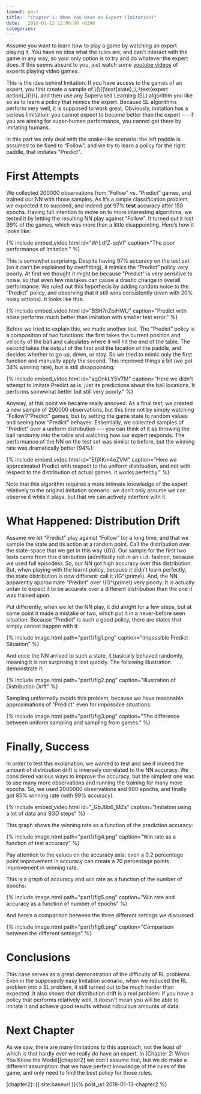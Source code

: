 ```yaml
---
layout: post
title:  "Chapter 1: When You Have an Expert (Imitation)"
date:   2018-01-12 12:00:00 +0200
categories:
---
```


Assume you want to learn how to play a game by watching an expert playing it. You have no idea what the rules are, and can’t interact with the game in any way, so your only option is to try and do whatever the expert does. If this seems absurd to you, just watch some [youtube videos][video] of experts playing video games.

This is the idea behind Imitation. If you have access to the games of an expert, you first create a sample of \\(\\\{(\text{state}_i, \text{expert action}_i)\\\}\\), and then use any Supervised Learning (SL) algorithm you like so as to learn a policy that mimics the expert. Because SL algorithms perform very well, it is supposed to work great. Obviously, imitation has a serious limitation: you cannot expect to become better than the expert --- if you are aiming for super-human performance, you cannot get there by imitating humans.

In this part we only deal with the snake-like scenario: the left paddle is assumed to be fixed to “Follow”, and we try to learn a policy for the right paddle, that imitates "Predict".

# First Attempts

We collected 200000 observations from “Follow” vs. “Predict” games, and trained our NN with those samples. As it’s a simple classification problem, we expected it to succeed, and indeed got 97% **test** accuracy after 150 epochs. Having full intention to move on to more interesting algorithms, we tested it by letting the resulting NN play against “Follow”. It turned out it lost 99% of the games, which was more than a little disappointing. Here’s how it looks like:

{% include embed_video.html id="W-LdfZ-qqVI" caption="The poor performance of Imitation." %}

This is somewhat surprising. Despite having 97% accuracy on the test set (so it can’t be explained by overfitting), it mimics the “Predict” policy very poorly. At first we thought it might be because "Predict" is very sensitive to noise, so that even few mistakes can cause a drastic change in overall performance. We ruled out this hypothesis by adding random noise to the “Predict” policy, and observing that it still wins consistently (even with 20% noisy actions). It looks like this:

{% include embed_video.html id="BSH7nZbiHWU" caption="Predict with noise performs much better than imitation with smaller test error." %}

Before we tried to explain this, we made another test. The “Predict” policy is a composition of two functions: the first takes the current position and velocity of the ball and calculates where it will hit the end of the table. The second takes the output of the first and the location of the paddle, and decides whether to go up, down, or stay. So we tried to mimic only the first function and manually apply the second. This improved things a bit (we got 34% winning rate), but is still disappointing:

{% include embed_video.html id="aqOnkLY5V7M" caption="Here we didn't attempt to imitate Predict as is, just its predictions about the ball locations. It performs somewhat better but still very poorly." %}

Anyway, at this point we became really annoyed. As a final test, we created a new sample of 200000 observations, but this time not by simply watching “Follow”/“Predict” games, but by setting the game state to random values and seeing how “Predict” behaves. Essentially, we collected samples of "Predict" over a uniform distribution --- you can think of it as throwing the ball randomly into the table and watching how our expert responds. The performance of the NN on the test set was similar to before, but the winning rate was dramatically better (94%):

{% include embed_video.html id="EfjXKm4eZVM" caption="Here we approximated Predict with respect to the uniform distribution, and not with respect to the distribution of actual games. It works perfectly." %}

Note that this algorithm requires a more intimate knowledge of the expert relatively to the original Imitation scenario: we don’t only assume we can observe it while it plays, but that we can actively interfere with it.

# What Happened: Distribution Drift

Assume we let “Predict” play against “Follow” for a long time, and that we sample the state and its action at a random point. Call the distribution over the state-space that we get in this way \\(G\\). Our sample for the first two tests came from this distribution (admittedly not in an i.i.d. fashion, because we used full episodes). So, our NN got high accuracy over this distribution. But, when playing with the learnt policy, because it didn’t learn perfectly, the state distribution is now different: call it \\(G^\prime\\). And, the NN apparently approximate "Predict" over \\(G^\prime\\) very poorly. It is actually unfair to expect it to be accurate over a different distribution than the one it was trained upon.

Put differently, when we let the NN play, it did alright for a few steps, but at some point it made a mistake or two, which put it in a never-before seen situation. Because “Predict” is such a good policy, there are states that simply cannot happen with it: 

{% include image.html path="part1/fig1.png" caption="Impossible Predict Situation" %}

And once the NN arrived to such a state, it basically behaved randomly, meaning it is not surprising it lost quickly. The following illustration demonstrate it:

{% include image.html path="part1/fig2.png" caption="Illustration of Distribution Drift" %}

Sampling uniformally avoids this problem, because we have reasonable approximations of "Predict" even for impossible situations:

{% include image.html path="part1/fig3.png" caption="The difference between uniform sampling and sampling from games." %}

# Finally, Success

In order to test this explanation, we wanted to test and see if indeed the amount of distribution drift is inversely correlated to the NN accuracy. We considered various ways to improve the accuracy, but the simplest one was to use many more observations and running the training for many more epochs. So, we used 2000000 observations and 900 epochs, and finally got 85% winning rate (with 99% accuracy).

{% include embed_video.html id="_GbJ8b6_MZs" caption="Imitation using a lot of data and SGD steps" %}

This graph shows the winning rate as a function of the prediction accuracy:

{% include image.html path="part1/fig4.png" caption="Win rate as a function of test accuracy" %}

Pay attention to the values on the accuracy axis: even a 0.2 percentage point improvement in accuracy can create a 70 percentage points improvement in winning rate.

This is a graph of accuracy and win rate as a function of the number of epochs:

{% include image.html path="part1/fig5.png" caption="Win rate and accuracy as a function of number of epochs" %}

And here’s a comparison between the three different settings we discussed:

{% include image.html path="part1/fig6.png" caption="Comparison between the different settings" %}

# Conclusions

This case serves as a great demonstration of the difficulty of RL problems. Even in the supposedly easy Imitation scenario, when we reduced the RL problem into a SL problem, it still turned out to be much harder than expected. It also shows that distribution drift is a real problem: if you have a policy that performs relatively well, it doesn’t mean you will be able to imitate it and achieve good results without ridiculous amounts of data.

# Next Chapter

As we saw, there are many limitations to this approach, not the least of which is that hardly ever we really do have an expert. In [Chapter 2: When You Know the Model][chapter2] we don't assume that, but we do make a different assumption: that we have perfect knowledge of the rules of the game, and only need to find the best policy for those rules.

[video]: https://www.youtube.com/watch?v=T2e1tsnKkiI
[chapter2]: {{ site.baseurl }}{% post_url 2018-01-13-chapter2 %}
